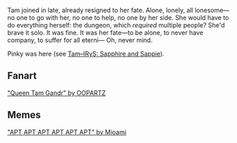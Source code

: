 <!-- title: Tam Gandr -->
<!-- status: Alive -->

Tam joined in late, already resigned to her fate. Alone, lonely, all lonesome—no one to go with her, no one to help, no one by her side. She would have to do everything herself: the dungeon, which _required_ multiple people? She'd brave it solo. It was fine. It was her fate—to be alone, to never have company, to suffer for all eterni— Oh, never mind.

Pinky was here (see [Tam–IRyS: Sapphire and Sappie](#edge:irys-kronii)).

## Fanart

["Queen Tam Gandr" by OOPARTZ](https://x.com/Oopartzy/status/1902600564913139718)

## Memes

["APT APT APT APT APT APT" by Mioami](https://x.com/Mioami_/status/1919358541783314913)
